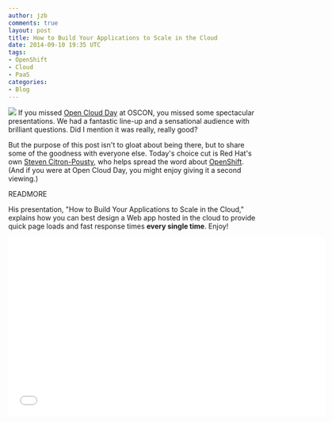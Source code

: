 ```yaml
---
author: jzb
comments: true
layout: post
title: How to Build Your Applications to Scale in the Cloud
date: 2014-09-10 19:35 UTC
tags:
- OpenShift
- Cloud
- PaaS
categories:
- Blog
---
```

<img src="http://community.redhat.com/images/blog/oscon-logo.jpg"> If you missed [Open Cloud Day](http://www.oscon.com/oscon2014/public/content/open-cloud-day) at OSCON, you missed some spectacular presentations. We had a fantastic line-up and a sensational audience with brilliant questions. Did I mention it was really, really good? 

But the purpose of this post isn't to gloat about being there, but to share some of the goodness with everyone else. Today's choice cut is Red Hat's own [Steven Citron-Pousty](https://twitter.com/thesteve0), who helps spread the word about [OpenShift](https://www.openshift.com/). (And if you were at Open Cloud Day, you might enjoy giving it a second viewing.)

READMORE

His presentation, "How to Build Your Applications to Scale in the Cloud," explains how you can best design a Web app hosted in the cloud to provide quick page loads and fast response times **every single time**. Enjoy!

<iframe width="640" height="360" src="//www.youtube-nocookie.com/embed/r5GRkWW2tVw?rel=0" frameborder="0" allowfullscreen></iframe>
